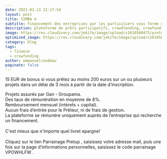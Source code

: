 ```yaml
---
date: 2021-01-13 22:17:54
layout: post
title: SIMBA m
subtitle: Financement des entreprises par les particuliers sous forme de prets rémunérés
description: plateforme de prêts participatifs, crowdlending, crowfunding
image: https://res.cloudinary.com/jekife/image/upload/v1610560475/pretup_gbjlqz.png
optimized_image: https://res.cloudinary.com/jekife/image/upload/v1610560475/pretup_gbjlqz.png
category: blog
tags:
  - finance
  - crowfunding
author: emmanuelrondeau
paginate: false
---
```

15 EUR de bonus si vous prêtez au moins 200 euros sur un ou plusieurs projets dans un délai de 3 mois à partir de la date d’inscription.

Projets assurés par Gan - Groupama.\
Des taux de rémunération en moyenne de 8%.\
Remboursement mensuel (intérets + capital).\
Aucun frais d’entrée pour le Prêteur, ni de frais de gestion.\
La plateforme se rémunère uniquement auprès de l’entreprise qui recherche un financement.\
\
C'est mieux que n'importe quel livret epargne!\
\
Cliquez sur le lien Parrainage Pretup , saisissez votre adresse mail, puis une fois sur la page d’informations personnelles, saisissez le code parrainage VPOWHLFW .
